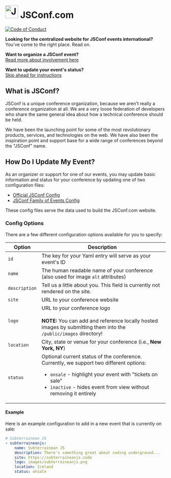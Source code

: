 # <img src="http://2015.jsconf.us/img/js-sized.png" width="40" alt="JSConf"> JSConf.com
[![Code of Conduct](https://img.shields.io/badge/%E2%9D%A4-code%20of%20conduct-blue.svg?style=flat)](CODE_OF_CONDUCT.md)

**Looking for the centralized website for JSConf events international?**<br>
You've come to the right place. Read on.

**Want to organize a JSConf event?**<br>
[Read more about involvement here](http://jsconf.com/i-want-to-run-a-jsconf.html)

**Want to update your event's status?**<br>
[Skip ahead for instructions](#how-do-i-update-my-event)

## What is JSConf?

JSConf is a unique conference organization, because we aren't really a conference organization at all. We are a very loose federation of developers who share the same general idea about how a technical conference should be held.

We have been the launching point for some of the most revolutionary products, services, and technologies on the web. We have also been the inspiration point and support base for a wide range of conferences beyond the "JSConf" name.

## How Do I Update My Event?

As an organizer or support for one of our events, you may update basic information and status for your conference by updating one of two configuration files:

-  [Official JSConf Config](conferences/jsconf.yaml)
-  [JSConf Family of Events Config](conferences/family.yaml)

These config files serve the data used to build the JSConf.com website.

### Config Options

There are a few different configuration options available for you to specify:

| Option | Description |
| --- | --- |
| `id` | The key for your Yaml entry will serve as your event's ID |
| `name` | The human readable name of your conference (also used for image `alt` attributes) |
| `description` | Tell us a little about you. This field is currently not rendered on the site. |
| `site` | URL to your conference website |
| `logo` | URL to your conference logo<br><br>**NOTE:** You can add and reference locally hosted images by submitting them into the `/public/images` directory! |
| `location` | City, state or venue for your conference (i.e., **New York, NY**) |
| `status` | Optional current status of the conference. Currently, we support two different options: <ul><li>`onsale` - highlight your event with "tickets on sale"</li><li>`inactive` - hides event from view without removing it entirely</li></ul> |

#### Example

Here is an example configuration to add in a new event that is currently on sale:

```yaml
# Subterrainean JS
- subterraineanjs:
    name: Subterrainean JS
    description: There's something great about coding underground...
    site: https://subterraineanjs.code
    logo: images/subterraineanjs.png
    location: Iceland
    status: onsale
```
